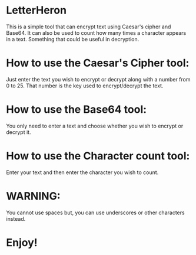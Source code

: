 # LetterHeron

This is a simple tool that can encrypt text using Caesar's cipher and Base64.
It can also be used to count how many times a character appears in a text. 
Something that could be useful in decryption.

# How to use the Caesar's Cipher tool:

Just enter the text you wish to encrypt or decrypt along with a number from 0 to 25. 
That number is the key used to encrypt/decrypt the text.

# How to use the Base64 tool:

You only need to enter a text and choose whether you wish to encrypt or decrypt it.

# How to use the Character count tool:

Enter your text and then enter the character you wish to count.

# WARNING: 

You cannot use spaces but, you can use underscores or other characters instead.

# Enjoy!
